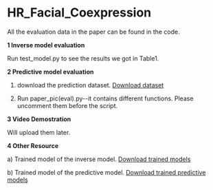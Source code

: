 # HR_Facial_Coexpression

All the evaluation data in the paper can be found in the code.

**1 Inverse model evaluation**

Run test_model.py to see the results we got in Table1.

**2 Predictive model evaluation**
1. download the prediction dataset. [Download dataset](https://drive.google.com/file/d/1bqt1vOL33qoo72HNgHm2u4IGs9-m3dhj/view?usp=share_link)

2. Run paper_pic(eval).py--it contains different functions. Please uncomment them before the script.

**3 Video Demostration**

Will upload them later.

**4 Other Resource**

a) Trained model of the inverse model.
[Download trained models](https://drive.google.com/file/d/1dQbyaFoQ01b4uADCWbHdAkBvR-BeMlMu/view?usp=share_link)

b) Trained model of the predictive model.
[Download trained predictive models](
https://drive.google.com/file/d/1yWFARZqqgthld3J42CqHh8PMCL_WXAWs/view?usp=share_link)


